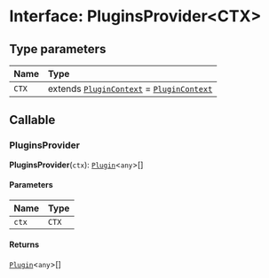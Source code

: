# Interface: PluginsProvider\<CTX>

## Type parameters

| Name | Type |
| :------ | :------ |
| `CTX` | extends [`PluginContext`](/en/auto-docs/core/variables/PluginContext-1.md) = [`PluginContext`](/en/auto-docs/core/variables/PluginContext-1.md) |

## Callable

### PluginsProvider

**PluginsProvider**(`ctx`): [`Plugin`](/en/auto-docs/core/variables/Plugin-1.md)<`any`>\[]

#### Parameters

| Name | Type |
| :------ | :------ |
| `ctx` | `CTX` |

#### Returns

[`Plugin`](/en/auto-docs/core/variables/Plugin-1.md)<`any`>\[]
